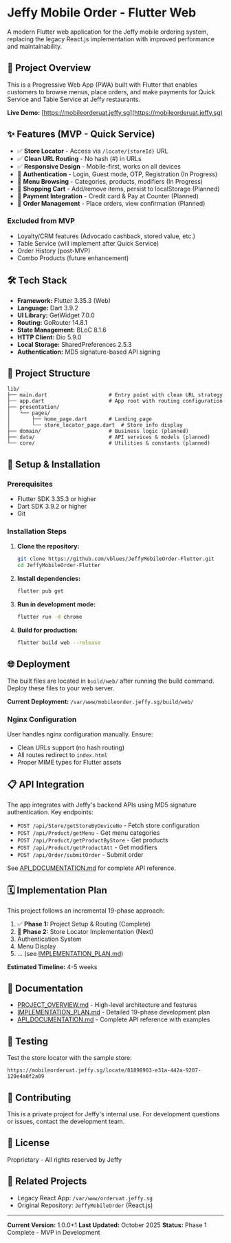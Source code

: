 # Jeffy Mobile Order - Flutter Web

A modern Flutter web application for the Jeffy mobile ordering system, replacing the legacy React.js implementation with improved performance and maintainability.

## 🚀 Project Overview

This is a Progressive Web App (PWA) built with Flutter that enables customers to browse menus, place orders, and make payments for Quick Service and Table Service at Jeffy restaurants.

**Live Demo:** [https://mobileorderuat.jeffy.sg](https://mobileorderuat.jeffy.sg)

## ✨ Features (MVP - Quick Service)

- ✅ **Store Locator** - Access via `/locate/{storeId}` URL
- ✅ **Clean URL Routing** - No hash (#) in URLs
- ✅ **Responsive Design** - Mobile-first, works on all devices
- 🔄 **Authentication** - Login, Guest mode, OTP, Registration (In Progress)
- 🔄 **Menu Browsing** - Categories, products, modifiers (In Progress)
- 🔄 **Shopping Cart** - Add/remove items, persist to localStorage (Planned)
- 🔄 **Payment Integration** - Credit card & Pay at Counter (Planned)
- 🔄 **Order Management** - Place orders, view confirmation (Planned)

### Excluded from MVP
- Loyalty/CRM features (Advocado cashback, stored value, etc.)
- Table Service (will implement after Quick Service)
- Order History (post-MVP)
- Combo Products (future enhancement)

## 🛠️ Tech Stack

- **Framework:** Flutter 3.35.3 (Web)
- **Language:** Dart 3.9.2
- **UI Library:** GetWidget 7.0.0
- **Routing:** GoRouter 14.8.1
- **State Management:** BLoC 8.1.6
- **HTTP Client:** Dio 5.9.0
- **Local Storage:** SharedPreferences 2.5.3
- **Authentication:** MD5 signature-based API signing

## 📁 Project Structure

```
lib/
├── main.dart                    # Entry point with clean URL strategy
├── app.dart                     # App root with routing configuration
├── presentation/
│   └── pages/
│       ├── home_page.dart       # Landing page
│       └── store_locator_page.dart  # Store info display
├── domain/                      # Business logic (planned)
├── data/                        # API services & models (planned)
└── core/                        # Utilities & constants (planned)
```

## 🔧 Setup & Installation

### Prerequisites
- Flutter SDK 3.35.3 or higher
- Dart SDK 3.9.2 or higher
- Git

### Installation Steps

1. **Clone the repository:**
   ```bash
   git clone https://github.com/vblues/JeffyMobileOrder-Flutter.git
   cd JeffyMobileOrder-Flutter
   ```

2. **Install dependencies:**
   ```bash
   flutter pub get
   ```

3. **Run in development mode:**
   ```bash
   flutter run -d chrome
   ```

4. **Build for production:**
   ```bash
   flutter build web --release
   ```

## 🌐 Deployment

The built files are located in `build/web/` after running the build command. Deploy these files to your web server.

**Current Deployment:** `/var/www/mobileorder.jeffy.sg/build/web/`

### Nginx Configuration
User handles nginx configuration manually. Ensure:
- Clean URLs support (no hash routing)
- All routes redirect to `index.html`
- Proper MIME types for Flutter assets

## 📋 API Integration

The app integrates with Jeffy's backend APIs using MD5 signature authentication. Key endpoints:

- `POST /api/Store/getStoreByDeviceNo` - Fetch store configuration
- `POST /api/Product/getMenu` - Get menu categories
- `POST /api/Product/getProductByStore` - Get products
- `POST /api/Product/getProductAtt` - Get modifiers
- `POST /api/Order/submitOrder` - Submit order

See [API_DOCUMENTATION.md](API_DOCUMENTATION.md) for complete API reference.

## 🗓️ Implementation Plan

This project follows an incremental 19-phase approach:

1. ✅ **Phase 1:** Project Setup & Routing (Complete)
2. 🔄 **Phase 2:** Store Locator Implementation (Next)
3. Authentication System
4. Menu Display
5. ... (see [IMPLEMENTATION_PLAN.md](IMPLEMENTATION_PLAN.md))

**Estimated Timeline:** 4-5 weeks

## 📖 Documentation

- [PROJECT_OVERVIEW.md](PROJECT_OVERVIEW.md) - High-level architecture and features
- [IMPLEMENTATION_PLAN.md](IMPLEMENTATION_PLAN.md) - Detailed 19-phase development plan
- [API_DOCUMENTATION.md](API_DOCUMENTATION.md) - Complete API reference with examples

## 🧪 Testing

Test the store locator with the sample store:
```
https://mobileorderuat.jeffy.sg/locate/81898903-e31a-442a-9207-120e4a8f2a09
```

## 🤝 Contributing

This is a private project for Jeffy's internal use. For development questions or issues, contact the development team.

## 📝 License

Proprietary - All rights reserved by Jeffy

## 🔗 Related Projects

- Legacy React App: `/var/www/orderuat.jeffy.sg`
- Original Repository: `JeffyMobileOrder` (React.js)

---

**Current Version:** 1.0.0+1
**Last Updated:** October 2025
**Status:** Phase 1 Complete - MVP in Development
